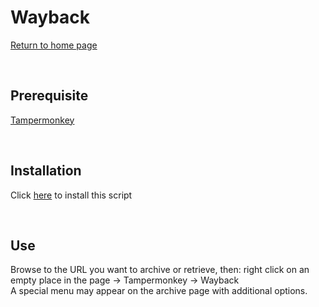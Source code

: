 Wayback
=======
[Return to home page](/README.md)

<br>

Prerequisite
--------------------

[Tampermonkey](https://www.tampermonkey.net/)

<br>

Installation
------------

Click [here](https://raw.githubusercontent.com/kaerez/jsmonkey-pub/main/Wayback/wayback.user.js) to install this script

<br>

Use
---

Browse to the URL you want to archive or retrieve, then: right click on an empty place in the page -> Tampermonkey -> Wayback<br>
A special menu may appear on the archive page with additional options.
